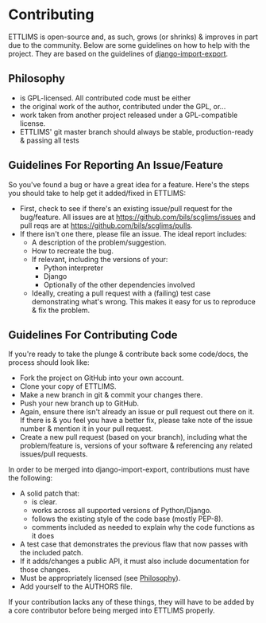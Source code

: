 Contributing
============

ETTLIMS is open-source and, as such, grows (or shrinks) & improves in part due
to the community. Below are some guidelines on how to help with the project.
They are based on the guidelines of
[django-import-export](https://github.com/bmihelac/django-import-export).


Philosophy
----------

*  is GPL-licensed. All contributed code must be either
  * the original work of the author, contributed under the GPL, or...
  * work taken from another project released under a GPL-compatible license.
* ETTLIMS' git master branch should always be stable, production-ready &
  passing all tests


Guidelines For Reporting An Issue/Feature
-----------------------------------------

So you've found a bug or have a great idea for a feature. Here's the steps you
should take to help get it added/fixed in ETTLIMS:

* First, check to see if there's an existing issue/pull request for the
  bug/feature. All issues are at https://github.com/bils/scglims/issues
  and pull reqs are at https://github.com/bils/scglims/pulls.
* If there isn't one there, please file an issue. The ideal report includes:
    * A description of the problem/suggestion.
    * How to recreate the bug.
    * If relevant, including the versions of your:
        * Python interpreter
        * Django
        * Optionally of the other dependencies involved
    * Ideally, creating a pull request with a (failing) test case demonstrating
      what's wrong. This makes it easy for us to reproduce & fix the problem.


Guidelines For Contributing Code
--------------------------------

If you're ready to take the plunge & contribute back some code/docs, the
process should look like:

* Fork the project on GitHub into your own account.
* Clone your copy of ETTLIMS.
* Make a new branch in git & commit your changes there.
* Push your new branch up to GitHub.
* Again, ensure there isn't already an issue or pull request out there on it.
  If there is & you feel you have a better fix, please take note of the issue
  number & mention it in your pull request.
* Create a new pull request (based on your branch), including what the
  problem/feature is, versions of your software & referencing any related
  issues/pull requests.

In order to be merged into django-import-export, contributions must have the following:

* A solid patch that:
    * is clear.
    * works across all supported versions of Python/Django.
    * follows the existing style of the code base (mostly PEP-8).
    * comments included as needed to explain why the code functions as it does
* A test case that demonstrates the previous flaw that now passes
  with the included patch.
* If it adds/changes a public API, it must also include documentation
  for those changes.
* Must be appropriately licensed (see [Philosophy](#philosophy)).
* Add yourself to the AUTHORS file.

If your contribution lacks any of these things, they will have to be added
by a core contributor before being merged into ETTLIMS properly.
